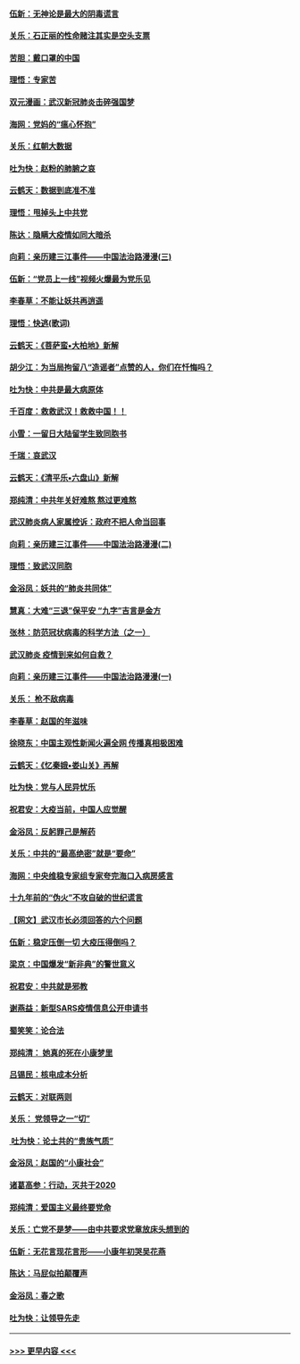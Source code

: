 #### [伍新：无神论是最大的阴毒谎言](../pages/nsc993/n11846129.md?t=02062331) 
#### [关乐：石正丽的性命赌注其实是空头支票](../pages/nsc993/n11846109.md?t=02062331) 
#### [苦胆：戴口罩的中国](../pages/nsc993/n11845576.md?t=02062331) 
#### [理悟：专家苦](../pages/nsc993/n11845564.md?t=02062331) 
#### [双元漫画：武汉新冠肺炎击碎强国梦](../pages/nsc993/n11843320.md?t=02062331) 
#### [海网：党妈的“瘟心怀抱”](../pages/nsc993/n11840740.md?t=02062331) 
#### [关乐：红朝大数据](../pages/nsc993/n11840675.md?t=02062331) 
#### [吐为快：赵粉的肺腑之哀](../pages/nsc993/n11840618.md?t=02062331) 
#### [云鹤天：数据到底准不准](../pages/nsc993/n11840325.md?t=02062331) 
#### [理悟：甩掉头上中共党](../pages/nsc993/n11838826.md?t=02062331) 
#### [陈达：隐瞒大疫情如同大暗杀](../pages/nsc993/n11838771.md?t=02062331) 
#### [向莉：亲历建三江事件——中国法治路漫漫(三)](../pages/nsc993/n11831825.md?t=02062331) 
#### [伍新：“党员上一线”视频火爆最为党乐见](../pages/nsc993/n11838200.md?t=02062331) 
#### [李春草：不能让妖共再逍遥](../pages/nsc993/n11838102.md?t=02062331) 
#### [理悟：快逃(歌词)](../pages/nsc993/n11838083.md?t=02062331) 
#### [云鹤天：《菩萨蛮▪大柏地》新解](../pages/nsc993/n11838059.md?t=02062331) 
#### [胡少江：为当局拘留八“造谣者”点赞的人，你们在忏悔吗？](../pages/nsc993/n11836801.md?t=02062331) 
#### [吐为快：中共是最大病原体](../pages/nsc993/n11836748.md?t=02062331) 
#### [千百度：救救武汉！救救中国！！](../pages/nsc993/n11836145.md?t=02062331) 
#### [小雪：一留日大陆留学生致同胞书](../pages/nsc993/n11834624.md?t=02062331) 
#### [千瑞：哀武汉](../pages/nsc993/n11833647.md?t=02062331) 
#### [云鹤天：《清平乐▪六盘山》新解](../pages/nsc993/n11833611.md?t=02062331) 
#### [郑纯清：中共年关好难熬 熬过更难熬](../pages/nsc993/n11833489.md?t=02062331) 
#### [武汉肺炎病人家属控诉：政府不把人命当回事](../pages/nsc993/n11833205.md?t=02062331) 
#### [向莉：亲历建三江事件——中国法治路漫漫(二)](../pages/nsc993/n11829102.md?t=02062331) 
#### [理悟：致武汉同胞](../pages/nsc993/n11831522.md?t=02062331) 
#### [金浴凤：妖共的“肺炎共同体”](../pages/nsc993/n11829448.md?t=02062331) 
#### [慧真：大难“三退”保平安 “九字”吉言是金方](../pages/nsc993/n11829501.md?t=02062331) 
#### [张林：防范冠状病毒的科学方法（之一）](../pages/nsc993/n11828618.md?t=02062331) 
#### [武汉肺炎 疫情到来如何自救？](../pages/nsc993/n11827632.md?t=02062331) 
#### [向莉：亲历建三江事件——中国法治路漫漫(一)](../pages/nsc993/n11827190.md?t=02062331) 
#### [关乐： 枪不敌病毒](../pages/nsc993/n11826746.md?t=02062331) 
#### [李春草：赵国的年滋味](../pages/nsc993/n11826321.md?t=02062331) 
#### [徐晓东：中国主观性新闻火遍全网 传播真相极困难](../pages/nsc993/n11826508.md?t=02062331) 
#### [云鹤天：《忆秦娥▪娄山关》再解](../pages/nsc993/n11824682.md?t=02062331) 
#### [吐为快：党与人民异忧乐](../pages/nsc993/n11824660.md?t=02062331) 
#### [祝君安：大疫当前，中国人应觉醒](../pages/nsc993/n11821946.md?t=02062331) 
#### [金浴凤：反躬罪己是解药](../pages/nsc993/n11820280.md?t=02062331) 
#### [关乐：中共的“最高绝密”就是“要命”](../pages/nsc993/n11816946.md?t=02062331) 
#### [海网：中央维稳专家组专家夸完海口入病房感言](../pages/nsc993/n11815138.md?t=02062331) 
#### [十九年前的“伪火”不攻自破的世纪谎言](../pages/nsc993/n11813238.md?t=02062331) 
#### [【网文】武汉市长必须回答的六个问题](../pages/nsc993/n11813848.md?t=02062331) 
#### [伍新：稳定压倒一切 大疫压得倒吗？](../pages/nsc993/n11812634.md?t=02062331) 
#### [梁京：中国爆发“新非典”的警世意义](../pages/nsc993/n11812554.md?t=02062331) 
#### [祝君安：中共就是邪教](../pages/nsc993/n11812431.md?t=02062331) 
#### [谢燕益：新型SARS疫情信息公开申请书](../pages/nsc993/n11808840.md?t=02062331) 
#### [蜀笑笑：论合法](../pages/nsc993/n11808064.md?t=02062331) 
#### [郑纯清： 她真的死在小康梦里](../pages/nsc993/n11806623.md?t=02062331) 
#### [吕锡民：核电成本分析](../pages/nsc993/n11806284.md?t=02062331) 
#### [云鹤天：对联两则](../pages/nsc993/n11805957.md?t=02062331) 
#### [关乐： 党领导之一“切”](../pages/nsc993/n11804505.md?t=02062331) 
#### [ 吐为快：论土共的“贵族气质”](../pages/nsc993/n11804490.md?t=02062331) 
#### [金浴凤：赵国的“小康社会”](../pages/nsc993/n11804452.md?t=02062331) 
#### [诸葛高参：行动，灭共于2020](../pages/nsc993/n11804120.md?t=02062331) 
#### [郑纯清：爱国主义最终要党命](../pages/nsc993/n11802197.md?t=02062331) 
#### [关乐：亡党不是梦——由中共要求党章放床头想到的](../pages/nsc993/n11802156.md?t=02062331) 
#### [伍新：无花言现花言形——小康年初哭吴花燕](../pages/nsc993/n11800044.md?t=02062331) 
#### [陈达：马屁似拍颠覆声](../pages/nsc993/n11800010.md?t=02062331) 
#### [金浴凤：春之歌](../pages/nsc993/n11797687.md?t=02062331) 
#### [吐为快：让领导先走](../pages/nsc993/n11797512.md?t=02062331) 

----
#### [ >>> 更早内容 <<< ](../indexes/nsc993-earlier.md)
